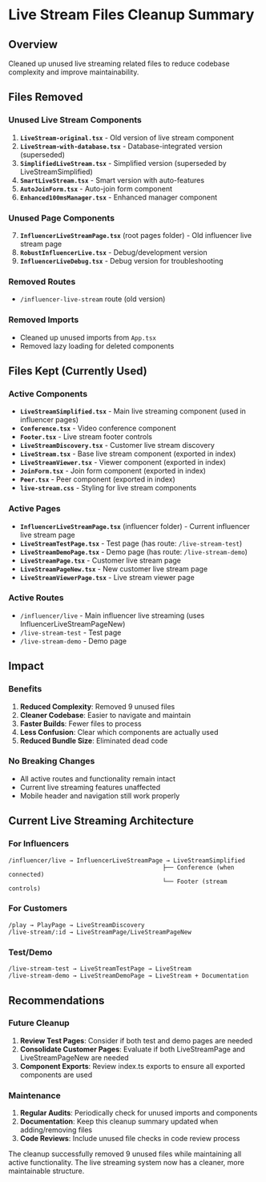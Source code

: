 # Live Stream Files Cleanup Summary

## Overview
Cleaned up unused live streaming related files to reduce codebase complexity and improve maintainability.

## Files Removed

### Unused Live Stream Components
1. **`LiveStream-original.tsx`** - Old version of live stream component
2. **`LiveStream-with-database.tsx`** - Database-integrated version (superseded)
3. **`SimplifiedLiveStream.tsx`** - Simplified version (superseded by LiveStreamSimplified)
4. **`SmartLiveStream.tsx`** - Smart version with auto-features
5. **`AutoJoinForm.tsx`** - Auto-join form component
6. **`Enhanced100msManager.tsx`** - Enhanced manager component

### Unused Page Components
7. **`InfluencerLiveStreamPage.tsx`** (root pages folder) - Old influencer live stream page
8. **`RobustInfluencerLive.tsx`** - Debug/development version
9. **`InfluencerLiveDebug.tsx`** - Debug version for troubleshooting

### Removed Routes
- `/influencer-live-stream` route (old version)

### Removed Imports
- Cleaned up unused imports from `App.tsx`
- Removed lazy loading for deleted components

## Files Kept (Currently Used)

### Active Components
- **`LiveStreamSimplified.tsx`** - Main live streaming component (used in influencer pages)
- **`Conference.tsx`** - Video conference component
- **`Footer.tsx`** - Live stream footer controls
- **`LiveStreamDiscovery.tsx`** - Customer live stream discovery
- **`LiveStream.tsx`** - Base live stream component (exported in index)
- **`LiveStreamViewer.tsx`** - Viewer component (exported in index)
- **`JoinForm.tsx`** - Join form component (exported in index)
- **`Peer.tsx`** - Peer component (exported in index)
- **`live-stream.css`** - Styling for live stream components

### Active Pages
- **`InfluencerLiveStreamPage.tsx`** (influencer folder) - Current influencer live stream page
- **`LiveStreamTestPage.tsx`** - Test page (has route: `/live-stream-test`)
- **`LiveStreamDemoPage.tsx`** - Demo page (has route: `/live-stream-demo`)
- **`LiveStreamPage.tsx`** - Customer live stream page
- **`LiveStreamPageNew.tsx`** - New customer live stream page
- **`LiveStreamViewerPage.tsx`** - Live stream viewer page

### Active Routes
- `/influencer/live` - Main influencer live streaming (uses InfluencerLiveStreamPageNew)
- `/live-stream-test` - Test page
- `/live-stream-demo` - Demo page

## Impact

### Benefits
1. **Reduced Complexity**: Removed 9 unused files
2. **Cleaner Codebase**: Easier to navigate and maintain
3. **Faster Builds**: Fewer files to process
4. **Less Confusion**: Clear which components are actually used
5. **Reduced Bundle Size**: Eliminated dead code

### No Breaking Changes
- All active routes and functionality remain intact
- Current live streaming features unaffected
- Mobile header and navigation still work properly

## Current Live Streaming Architecture

### For Influencers
```
/influencer/live → InfluencerLiveStreamPage → LiveStreamSimplified
                                           ├── Conference (when connected)
                                           └── Footer (stream controls)
```

### For Customers
```
/play → PlayPage → LiveStreamDiscovery
/live-stream/:id → LiveStreamPage/LiveStreamPageNew
```

### Test/Demo
```
/live-stream-test → LiveStreamTestPage → LiveStream
/live-stream-demo → LiveStreamDemoPage → LiveStream + Documentation
```

## Recommendations

### Future Cleanup
1. **Review Test Pages**: Consider if both test and demo pages are needed
2. **Consolidate Customer Pages**: Evaluate if both LiveStreamPage and LiveStreamPageNew are needed
3. **Component Exports**: Review index.ts exports to ensure all exported components are used

### Maintenance
1. **Regular Audits**: Periodically check for unused imports and components
2. **Documentation**: Keep this cleanup summary updated when adding/removing files
3. **Code Reviews**: Include unused file checks in code review process

The cleanup successfully removed 9 unused files while maintaining all active functionality. The live streaming system now has a cleaner, more maintainable structure.